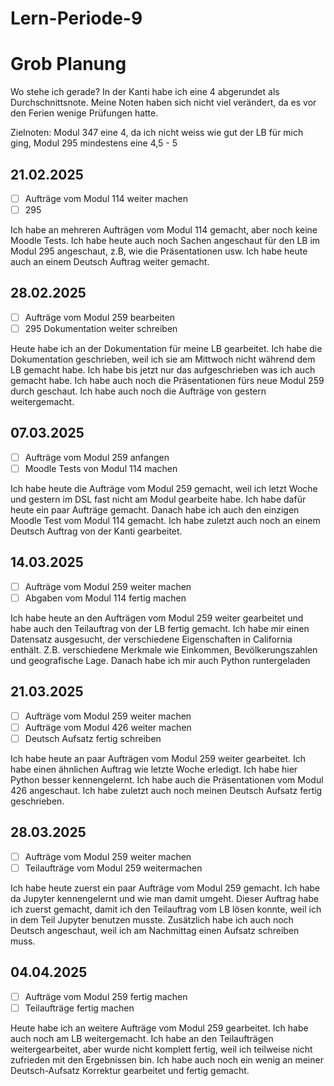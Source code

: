 # Lern-Periode-9

# Grob Planung

Wo stehe ich gerade? In der Kanti habe ich eine 4 abgerundet als Durchschnittsnote. Meine Noten haben sich nicht viel verändert, da es vor den Ferien wenige Prüfungen hatte. 

Zielnoten: Modul 347 eine 4, da ich nicht weiss wie gut der LB für mich ging, Modul 295 mindestens eine 4,5 - 5

## 21.02.2025
- [ ] Aufträge vom Modul 114 weiter machen
- [ ] 295

Ich habe an mehreren Aufträgen vom Modul 114 gemacht, aber noch keine Moodle Tests. Ich habe heute auch noch Sachen angeschaut für den LB im Modul 295 angeschaut, z.B, wie die Präsentationen usw. Ich habe heute auch an einem Deutsch Auftrag weiter gemacht. 


## 28.02.2025
- [ ] Aufträge vom Modul 259 bearbeiten
- [ ] 295 Dokumentation weiter schreiben

Heute habe ich an der Dokumentation für meine LB gearbeitet. Ich habe die Dokumentation geschrieben, weil ich sie am Mittwoch nicht während dem LB gemacht habe. Ich habe bis jetzt nur das aufgeschrieben was ich auch gemacht habe. Ich habe auch noch die Präsentationen fürs neue Modul 259 durch geschaut. Ich habe auch noch die Aufträge von gestern weitergemacht.


## 07.03.2025
- [ ] Aufträge vom Modul 259 anfangen
- [ ] Moodle Tests von Modul 114 machen

Ich habe heute die Aufträge vom Modul 259 gemacht, weil ich letzt Woche und gestern im DSL fast nicht am Modul gearbeite habe. Ich habe dafür heute ein paar Aufträge gemacht. Danach habe ich auch den einzigen Moodle Test vom Modul 114 gemacht. Ich habe zuletzt auch noch an einem Deutsch Auftrag von der Kanti gearbeitet.


## 14.03.2025
- [ ] Aufträge vom Modul 259 weiter machen
- [ ] Abgaben vom Modul 114 fertig machen

Ich habe heute an den Aufträgen vom Modul 259 weiter gearbeitet und habe auch den Teilauftrag von der LB fertig gemacht. Ich habe mir einen Datensatz ausgesucht, der verschiedene Eigenschaften in California enthält. Z.B. verschiedene Merkmale wie Einkommen, Bevölkerungszahlen und geografische Lage. Danach habe ich mir auch Python runtergeladen 


## 21.03.2025
- [ ] Aufträge vom Modul 259 weiter machen
- [ ] Aufträge vom Modul 426 weiter machen
- [ ] Deutsch Aufsatz fertig schreiben

Ich habe heute an paar Aufträgen vom Modul 259 weiter gearbeitet. Ich habe einen ähnlichen Auftrag wie letzte Woche erledigt. Ich habe hier Python besser kennengelernt. Ich habe auch die Präsentationen vom Modul 426 angeschaut. Ich habe zuletzt auch noch meinen Deutsch Aufsatz fertig geschrieben. 



## 28.03.2025
- [ ] Aufträge vom Modul 259 weiter machen
- [ ] Teilaufträge vom Modul 259 weitermachen

Ich habe heute zuerst ein paar Aufträge vom Modul 259 gemacht. Ich habe da Jupyter kennengelernt und wie man damit umgeht. Dieser Auftrag habe ich zuerst gemacht, damit ich den Teilauftrag vom LB lösen konnte, weil ich in dem Teil Jupyter benutzen musste. Zusätzlich habe ich auch noch Deutsch angeschaut, weil ich am Nachmittag einen Aufsatz schreiben muss. 


## 04.04.2025
- [ ] Aufträge vom Modul 259 fertig machen
- [ ] Teilaufträge fertig machen

Heute habe ich an weitere Aufträge vom Modul 259 gearbeitet. Ich habe auch noch am LB weitergemacht. Ich habe an den Teilaufträgen weitergearbeitet, aber wurde nicht komplett fertig, weil ich teilweise nicht zufrieden mit den Ergebnissen bin. Ich habe auch noch ein wenig an meiner Deutsch-Aufsatz Korrektur gearbeitet und fertig gemacht. 
